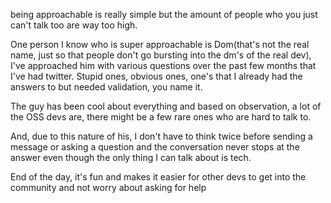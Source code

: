 being approachable is really simple but the amount of people who you just can't talk too are way too high.

One person I know who is super approachable is Dom(that's not the real name, just so that people don't go bursting into the dm's of the real dev), I've approached him with various questions over the past few months that I've had twitter. Stupid ones, obvious ones, one's that I already had the answers to but needed validation, you name it.

The guy has been cool about everything and based on observation, a lot of the OSS devs are, there might be a few rare ones who are hard to talk to.

And, due to this nature of his, I don't have to think twice before sending a message or asking a question and the conversation never stops at the answer even though the only thing I can talk about is tech.

End of the day, it's fun and makes it easier for other devs to get into the community and not worry about asking for help
